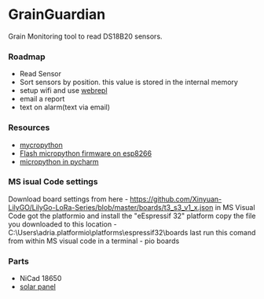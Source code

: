 # GrainGuardian
Grain Monitoring tool to read DS18B20 sensors. 

### Roadmap
* Read Sensor
* Sort sensors by position. this value is stored in the internal memory
* setup wifi and use [webrepl](https://micropython.org/webrepl/)
* email a report
* text on alarm(text via email)


### Resources

* [mycropython](https://docs.micropython.org/en/latest/index.html) 
* [Flash micropython firmware on esp8266](https://docs.micropython.org/en/latest/esp8266/tutorial/intro.html?highlight=install)
* [micropython in pycharm](https://medium.com/@andymule/micropython-in-pycharms-basic-setup-9169b497ec8a) 

### MS isual Code settings
Download board settings from here - https://github.com/Xinyuan-LilyGO/LilyGo-LoRa-Series/blob/master/boards/t3_s3_v1_x.json
in MS Visual Code got the platformio and install the "eEspressif 32" platform
copy the file you downloaded to this location - C:\Users\adria\.platformio\platforms\espressif32\boards
last run this comand from within MS visual code in a terminal - pio boards


### Parts
* NiCad 18650 
* [solar panel](https://www.aliexpress.com/item/32905500852.html)